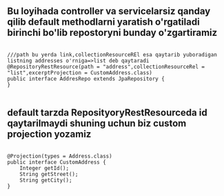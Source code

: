 
<body>
<h2>Bu loyihada controller va servicelarsiz qanday qilib default methodlarni yaratish o'rgatiladi birinchi bo'lib repostoryni bunday o'zgartiramiz </h2>
<pre>
<code>
///path bu yerda link,collectionResourceREl esa qaytarib yuboradigan listning addresses o'rniga=>list deb qaytaradi
@RepositoryRestResource(path = "address",collectionResourceRel = "list",excerptProjection = CustomAddress.class)
public interface AddresRepo extends JpaRepository<Address, Integer> {
} 
</code>
</pre>
<h2>default tarzda ReposityoryRestResourceda id qaytarilmaydi shuning uchun biz custom projection yozamiz</h2>
<pre>
<code>
@Projection(types = Address.class)
public interface CustomAddress {
    Integer getId();
    String getStreet();
    String getCity();
}
</code>
</pre>
</body>
  

